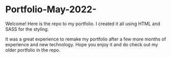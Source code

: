 # Portfolio-May-2022-

Welcome! Here is the repo to my portfolio. I created it all using HTML and SASS for the styling.

It was a great experience to remake my portfolio after a few more months of experience and new technology. Hope you enjoy it and do check out my older portfolio in the repo.

